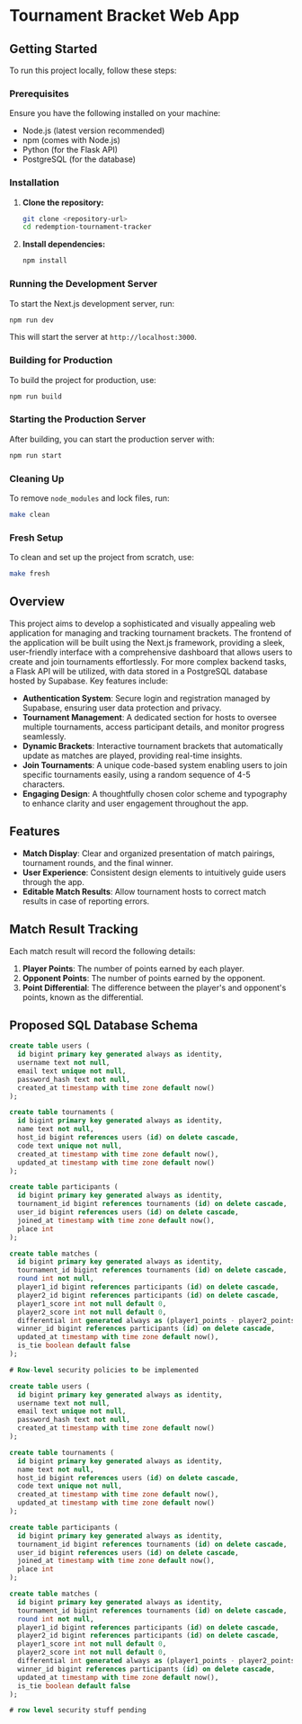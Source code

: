 # Tournament Bracket Web App

## Getting Started

To run this project locally, follow these steps:

### Prerequisites

Ensure you have the following installed on your machine:

- Node.js (latest version recommended)
- npm (comes with Node.js)
- Python (for the Flask API)
- PostgreSQL (for the database)

### Installation

1. **Clone the repository:**

   ```bash
   git clone <repository-url>
   cd redemption-tournament-tracker
   ```

2. **Install dependencies:**

   ```bash
   npm install
   ```

### Running the Development Server

To start the Next.js development server, run:

```bash
npm run dev
```

This will start the server at `http://localhost:3000`.

### Building for Production

To build the project for production, use:

```bash
npm run build
```

### Starting the Production Server

After building, you can start the production server with:

```bash
npm run start
```

### Cleaning Up

To remove `node_modules` and lock files, run:

```bash
make clean
```

### Fresh Setup

To clean and set up the project from scratch, use:

```bash
make fresh
```

## Overview

This project aims to develop a sophisticated and visually appealing web application for managing and tracking tournament brackets. The frontend of the application will be built using the Next.js framework, providing a sleek, user-friendly interface with a comprehensive dashboard that allows users to create and join tournaments effortlessly. For more complex backend tasks, a Flask API will be utilized, with data stored in a PostgreSQL database hosted by Supabase. Key features include:

- **Authentication System**: Secure login and registration managed by Supabase, ensuring user data protection and privacy.
- **Tournament Management**: A dedicated section for hosts to oversee multiple tournaments, access participant details, and monitor progress seamlessly.
- **Dynamic Brackets**: Interactive tournament brackets that automatically update as matches are played, providing real-time insights.
- **Join Tournaments**: A unique code-based system enabling users to join specific tournaments easily, using a random sequence of 4-5 characters.
- **Engaging Design**: A thoughtfully chosen color scheme and typography to enhance clarity and user engagement throughout the app.

## Features

- **Match Display**: Clear and organized presentation of match pairings, tournament rounds, and the final winner.
- **User Experience**: Consistent design elements to intuitively guide users through the app.
- **Editable Match Results**: Allow tournament hosts to correct match results in case of reporting errors.

## Match Result Tracking

Each match result will record the following details:

1. **Player Points**: The number of points earned by each player.
2. **Opponent Points**: The number of points earned by the opponent.
3. **Point Differential**: The difference between the player's and opponent's points, known as the differential.

## Proposed SQL Database Schema

```sql
create table users (
  id bigint primary key generated always as identity,
  username text not null,
  email text unique not null,
  password_hash text not null,
  created_at timestamp with time zone default now()
);

create table tournaments (
  id bigint primary key generated always as identity,
  name text not null,
  host_id bigint references users (id) on delete cascade,
  code text unique not null,
  created_at timestamp with time zone default now(),
  updated_at timestamp with time zone default now()
);

create table participants (
  id bigint primary key generated always as identity,
  tournament_id bigint references tournaments (id) on delete cascade,
  user_id bigint references users (id) on delete cascade,
  joined_at timestamp with time zone default now(),
  place int
);

create table matches (
  id bigint primary key generated always as identity,
  tournament_id bigint references tournaments (id) on delete cascade,
  round int not null,
  player1_id bigint references participants (id) on delete cascade,
  player2_id bigint references participants (id) on delete cascade,
  player1_score int not null default 0,
  player2_score int not null default 0,
  differential int generated always as (player1_points - player2_points) stored,
  winner_id bigint references participants (id) on delete cascade,
  updated_at timestamp with time zone default now(),
  is_tie boolean default false
);

# Row-level security policies to be implemented
```

```sql
create table users (
  id bigint primary key generated always as identity,
  username text not null,
  email text unique not null,
  password_hash text not null,
  created_at timestamp with time zone default now()
);

create table tournaments (
  id bigint primary key generated always as identity,
  name text not null,
  host_id bigint references users (id) on delete cascade,
  code text unique not null,
  created_at timestamp with time zone default now(),
  updated_at timestamp with time zone default now()
);

create table participants (
  id bigint primary key generated always as identity,
  tournament_id bigint references tournaments (id) on delete cascade,
  user_id bigint references users (id) on delete cascade,
  joined_at timestamp with time zone default now(),
  place int
);

create table matches (
  id bigint primary key generated always as identity,
  tournament_id bigint references tournaments (id) on delete cascade,
  round int not null,
  player1_id bigint references participants (id) on delete cascade,
  player2_id bigint references participants (id) on delete cascade,
  player1_score int not null default 0,
  player2_score int not null default 0,
  differential int generated always as (player1_points - player2_points) stored,
  winner_id bigint references participants (id) on delete cascade,
  updated_at timestamp with time zone default now(),
  is_tie boolean default false
);

# row level security stuff pending 
```
